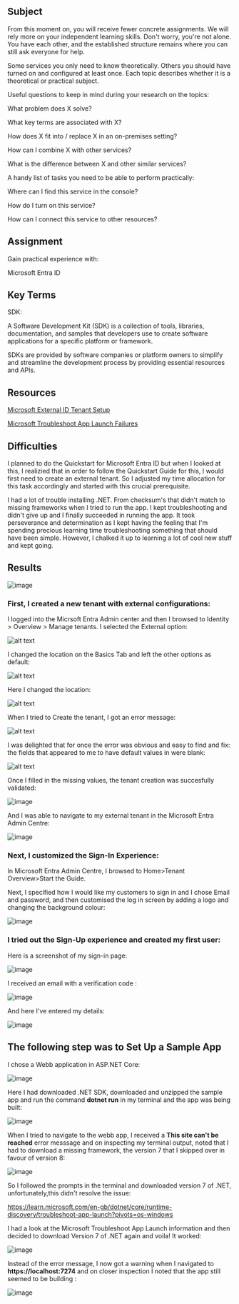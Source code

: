 
## Subject
From this moment on, you will receive fewer concrete assignments. We will rely more on your independent learning skills. Don't worry, you're not alone. You have each other, and the established structure remains where you can still ask everyone for help.

Some services you only need to know theoretically. Others you should have turned on and configured at least once. Each topic describes whether it is a theoretical or practical subject.

Useful questions to keep in mind during your research on the topics:

What problem does X solve?

What key terms are associated with X?

How does X fit into / replace X in an on-premises setting?

How can I combine X with other services?

What is the difference between X and other similar services?

A handy list of tasks you need to be able to perform practically:

Where can I find this service in the console?

How do I turn on this service?

How can I connect this service to other resources?








## Assignment

Gain practical experience with:

Microsoft Entra ID

##  Key Terms

SDK:

A Software Development Kit (SDK) is a collection of tools, libraries, documentation, and samples that developers use to create software applications for a specific platform or framework. 


SDKs are provided by software companies or platform owners to simplify and streamline the development process by providing essential resources and APIs.

##  Resources

[Microsoft External ID Tenant Setup](https://learn.microsoft.com/en-us/entra/external-id/customers/quickstart-tenant-setup)

[Microsoft Troubleshoot App Launch Failures](https://learn.microsoft.com/en-gb/dotnet/core/runtime-discovery/troubleshoot-app-launch?pivots=os-windows)

##  Difficulties

I planned to do the Quickstart for Microsoft Entra ID but when I looked at this, I realizied that in order to follow the Quickstart Guide for this, I would first need to create an external tenant.  So I adjusted my time allocation for this task accordingly and started with this crucial prerequisite.

I had a lot of trouble installing .NET.  From checksum's that didn't match to missing frameworks when I tried to run the app.  I kept troubleshooting and didn't give up and I finally succeeded in running the app.  It took perseverance and determination as I kept having the feeling that I'm spending precious learning time troubleshooting something that should have been simple. However, I chalked it up to learning a lot of cool new stuff and kept going.

##  Results


![image](https://github.com/techgrounds/cloud-assignments-E28MS/assets/151161141/32374905-6d40-47c9-86e8-d16a953b1c1c)


###  First, I created a new tenant with external configurations:

I logged into the Micrsoft Entra Admin center and then I browsed to Identity > Overview > Manage tenants.  I selected the External option:


![alt text](image.png)


I changed the location on the Basics Tab and left the other options as default:


![alt text](image-1.png)


Here I changed the location:


![alt text](image-2.png)


When I tried to Create the tenant, I got an error message:


![alt text](image-3.png)


I was delighted that for once the error was obvious and easy to find and fix: the fields that appeared to me to have default values in were blank:


![alt text](image-4.png)

Once I filled in the missing values, the tenant creation was succesfully validated:


![image](https://github.com/techgrounds/cloud-assignments-E28MS/assets/151161141/6850213a-ed56-44dc-9321-688d91735dac)

And I was able to navigate to my external tenant in the Microsoft Entra Admin Centre:

![image](https://github.com/techgrounds/cloud-assignments-E28MS/assets/151161141/dce2c5fc-3112-472d-9411-b4a74f159324)

###  Next, I customized the Sign-In Experience:

In Microsoft Entra Admin Centre, I browsed to Home>Tenant Overview>Start the Guide.

Next, I specified how I would like my customers to sign in and I chose Email and password, and then customised the log in screen by adding a logo and changing the background colour:

![image](https://github.com/techgrounds/cloud-assignments-E28MS/assets/151161141/6b426893-fc05-4368-bc51-f23f1fcbbaf6)


###  I tried out the Sign-Up experience and created my first user:

Here is a screenshot of my sign-in page:

![image](https://github.com/techgrounds/cloud-assignments-E28MS/assets/151161141/4b840faf-7e5c-47a4-9270-cfde6de0814f)

I received an email with a verification code :

![image](https://github.com/techgrounds/cloud-assignments-E28MS/assets/151161141/0e1656cb-9830-4a54-81e1-d42602cb968a)



And here I've entered my details:

![image](https://github.com/techgrounds/cloud-assignments-E28MS/assets/151161141/bd4635c3-e8ed-4b27-bc71-3a26bbf952a7)

##  The following step was to Set Up a Sample App

I chose a Webb application in ASP.NET Core:

![image](https://github.com/techgrounds/cloud-assignments-E28MS/assets/151161141/5545f480-df55-45c9-8f03-a4e7140202e9)


Here I had downloaded .NET SDK, downloaded and unzipped the sample app and run the command **dotnet run** in my terminal and the app was being built:

![image](https://github.com/techgrounds/cloud-assignments-E28MS/assets/151161141/1bab0e19-26fd-4916-afa4-7f22c40b7da0)

When I tried to navigate to the webb app, I received a **This site can't be reached** error messsage and on inspecting my terminal output, noted that I had to download a missing framework, the version 7 that I skipped over in favour of version 8:

![image](https://github.com/techgrounds/cloud-assignments-E28MS/assets/151161141/1fdb6c68-0315-4886-98ac-4b0daaa3696e)

So I followed the prompts in the terminal and downloaded version 7 of .NET, unfortunately,this didn't resolve the issue:

https://learn.microsoft.com/en-gb/dotnet/core/runtime-discovery/troubleshoot-app-launch?pivots=os-windows

I had a look at the Microsoft Troubleshoot App Launch information and then decided to download Version 7 of .NET again and voila! It worked:

![image](https://github.com/techgrounds/cloud-assignments-E28MS/assets/151161141/e105e610-816c-46f1-b0d8-2ee546332c0b)

Instead of the error message, I now got a warning when I navigated to  **https://localhost:7274**  and on closer inspection I noted that the app still seemed to be building  :

![image](https://github.com/techgrounds/cloud-assignments-E28MS/assets/151161141/b05dd958-3ea6-4827-9857-31321eca9fc8)















